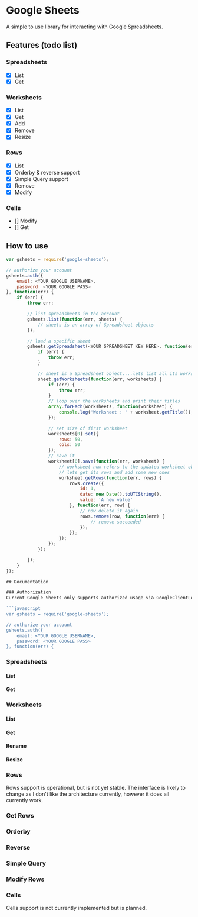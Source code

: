 # Google Sheets
A simple to use library for interacting with Google Spreadsheets.

## Features (todo list)

### Spreadsheets
- [x] List
- [x] Get

### Worksheets
- [x] List
- [x] Get
- [x] Add
- [x] Remove
- [x] Resize

### Rows
- [x] List
- [x] Orderby & reverse support
- [x] Simple Query support
- [x] Remove
- [x] Modify

### Cells
- [] Modify
- [] Get

## How to use

```javascript
var gsheets = require('google-sheets');

// authorize your account
gsheets.auth({
	email: <YOUR GOOGLE USERNAME>,
	password: <YOUR GOOGLE PASS>
}, function(err) {
	if (err) {
		throw err;

		// list spreadsheets in the account
		gsheets.list(function(err, sheets) {
			// sheets is an array of Spreadsheet objects
		});

		// load a specific sheet
		gsheets.getSpreadsheet(<YOUR SPREADSHEET KEY HERE>, function(err, sheet) {
			if (err) {
				throw err;
			}

			// sheet is a Spreadsheet object....lets list all its worksheets
			sheet.getWorksheets(function(err, worksheets) {
				if (err) {
					throw err;
				}
				// loop over the worksheets and print their titles
				Array.forEach(worksheets, function(worksheet) {
					console.log('Worksheet : ' + worksheet.getTitle());
				});

				// set size of first worksheet
				worksheets[0].set({
					rows: 50,
					cols: 50
				});
				// save it
				worksheet[0].save(function(err, worksheet) {
					// worksheet now refers to the updated worksheet object
					// lets get its rows and add some new ones
					worksheet.getRows(function(err, rows) {
						rows.create({
							id: 1,
							date: new Date().toUTCString(),
							value: 'A new value'
						}, function(err, row) {
							// now delete it again
							rows.remove(row, function(err) {
								// remove succeeded
							});
						});
					});
				});
			});

		});
	}	
});

## Documentation

### Authorization
Current Google Sheets only supports authorized usage via GoogleClientLogin. It also only supports accessing spreadsheets through the private urls with the full projection. If this doesn't make any sense go read the [Google Spreadsheets API documentation](https://developers.google.com/google-apps/spreadsheets/). 

```javascript
var gsheets = require('google-sheets');

// authorize your account
gsheets.auth({
	email: <YOUR GOOGLE USERNAME>,
	password: <YOUR GOOGLE PASS>
}, function(err) {
```

### Spreadsheets

#### List

#### Get

### Worksheets

#### List
#### Get
#### Rename
#### Resize

### Rows
Rows support is operational, but is not yet stable. The interface is likely to change as I don't like the architecture currently, however it does all currently work.

### Get Rows
### Orderby
### Reverse
### Simple Query
### Modify Rows

### Cells
Cells support is not currently implemented but is planned.